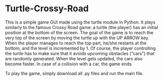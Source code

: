 # Turtle-Crossy-Road
This is a simple game GUI made using the turtle module in Python. It plays similarly to the famous Crossy Road game: a turtle (the player) has an initial position at the bottom of the screen. The goal of the game is to reach the very top of the screen by moving the turtle up with the UP ARROW key. When the player manages to reach the top part, he/she restarts at the bottom, and the level is incremented by 1. Of course, the player controlling the turtle has to make sure that it avoids upcoming obstacles ("cars") that are randomly generated. When the level gets updated, the cars also become faster. In case of a collision with a car, the game ends. 

To play the game, simply download all .py files and run the main file. 
